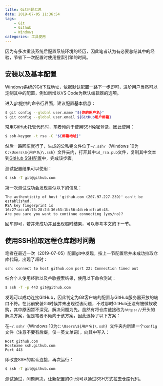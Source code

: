 ```yaml
---
title: Git问题汇总
date: 2019-07-05 11:36:54
tags:
    - Git
    - Github
    - Windows
categories: 工具使用
---
```


因为有多次重装系统后配置系统环境的经历，因此笔者认为有必要总结其中的经验，节省下一次配置时使用搜索引擎的时间。

## 安装以及基本配置

[Windows系统的Git下载地址](https://git-scm.com/download/win)，依据默认配置一路下一步即可，进阶用户当然可以定制其中的配置，例如新增以VS Code为默认编辑器的选项。

进入git提供的命令行界面，建议配置基本信息：

``` bash
$ git config --global user.name "${你的用户名}"
$ git config --global user.email ${GitHub用户邮箱}
```

常用GitHub托管代码时，笔者倾向于使用SSH免密登录，因此使用：

``` bash
$ ssh-keygen -t rsa -C "${邮箱地址}"
```

然后一路回车就行了，生成的公私钥文件位于`~/.ssh/`（Windows 10为`C:\Users\${用户名}\.ssh`）文件夹内，打开其中`id_rsa.pub`文件，复制其中文本到[GitHub SSH配置](https://github.com/settings/keys)中，完成该步骤。

测试配置结果可以使用：

``` bash
$ ssh -T git@github.com
```

第一次测试成功会发现类似以下的信息：

``` text
The authenticity of host 'github.com (207.97.227.239)' can't be established.
RSA key fingerprint is 16:27:ac:a5:76:28:2d:36:63:1b:56:4d:eb:df:a6:48.
Are you sure you want to continue connecting (yes/no)?
```

回车即可，若并未成功并且出现超时结果，可以参考本文的下一节。

## 使用SSH拉取远程仓库超时问题

笔者在最近一次（2019-07-05）配置git中发现，按上一节配置后并未成功拉取仓库代码，出现了超时：

``` text
ssh: connect to host github.com port 22: Connection timed out
```

结合个人使用经验以及谷歌搜索结果，使用以下命令测试：

``` bash
$ ssh -T -p 443 git@github.com
```

发现可以成功连接GitHub，因此判定为Git客户端的配置与GitHub服务器开放的端口不符。在此前安装Git时候并未出现过该问题，不过那时GitHub还没有被微软收购，其中原因暂不深究，解决问题为先。虽然有将仓库链接改为`https://`开头的解决方案，但是笔者不倾向于该方案，因此选择了以下方案：

在`~/.ssh/`（Windows 10为`C:\Users\${用户名}\.ssh`）文件夹内新建一个`config`文件（注意不要有后缀，仅一英文单词），向其中写入：

``` text
Host github.com
Hostname ssh.github.com
Port 443
```

即改变SSH的默认连接，再次运行：

``` bash
$ ssh -T git@github.com
```

测试通过，问题解决，让新配置的Git也可以通过SSH方式拉去仓库代码。
